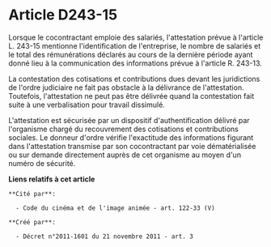 # Article D243-15

Lorsque le cocontractant emploie des salariés, l'attestation prévue à l'article L. 243-15 mentionne l'identification de
l'entreprise, le nombre de salariés et le total des rémunérations déclarés au cours de la dernière période ayant donné lieu à
la communication des informations prévue à l'article R. 243-13. 

La contestation des cotisations et contributions dues devant les juridictions de l'ordre judiciaire ne fait pas obstacle à la
délivrance de l'attestation. Toutefois, l'attestation ne peut pas être délivrée quand la contestation fait suite à une
verbalisation pour travail dissimulé. 

L'attestation est sécurisée par un dispositif d'authentification délivré par l'organisme chargé du recouvrement des
cotisations et contributions sociales. Le donneur d'ordre vérifie l'exactitude des informations figurant dans l'attestation
transmise par son cocontractant par voie dématérialisée ou sur demande directement auprès de cet organisme au moyen d'un
numéro de sécurité.

**Liens relatifs à cet article**

	**Cité par**:

	  - Code du cinéma et de l'image animée - art. 122-33 (V)

	**Créé par**:

	  - Décret n°2011-1601 du 21 novembre 2011 - art. 3
